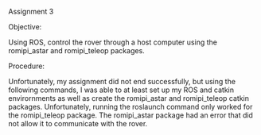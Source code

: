 Assignment 3

Objective:

Using ROS, control the rover through a host computer using the romipi_astar and romipi_teleop packages.



Procedure:

Unfortunately, my assignment did not end successfully, but using the following commands, I was able to at least set up my ROS and catkin envirornments as well as create the romipi_astar and romipi_teleop catkin packages. Unfortunately, running the roslaunch command only worked for the romipi_teleop package. The romipi_astar package had an error that did not allow it to communicate with the rover.



